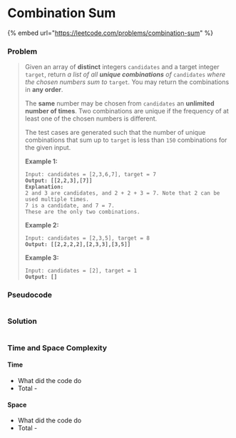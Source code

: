 # Combination Sum

{% embed url="https://leetcode.com/problems/combination-sum" %}

### Problem

> Given an array of **distinct** integers `candidates` and a target integer `target`, return _a list of all **unique combinations** of_ `candidates` _where the chosen numbers sum to_ `target`_._ You may return the combinations in **any order**.
>
> The **same** number may be chosen from `candidates` an **unlimited number of times**. Two combinations are unique if the frequency of at least one of the chosen numbers is different.
>
> The test cases are generated such that the number of unique combinations that sum up to `target` is less than `150` combinations for the given input.
>
> &#x20;
>
> **Example 1:**
>
> <pre><code>Input: candidates = [2,3,6,7], target = 7
> <strong>Output: [[2,2,3],[7]]
> </strong><strong>Explanation:
> </strong>2 and 3 are candidates, and 2 + 2 + 3 = 7. Note that 2 can be used multiple times.
> 7 is a candidate, and 7 = 7.
> These are the only two combinations.</code></pre>
>
> **Example 2:**
>
> <pre><code>Input: candidates = [2,3,5], target = 8
> <strong>Output: [[2,2,2,2],[2,3,3],[3,5]]</strong></code></pre>
>
> **Example 3:**
>
> <pre><code>Input: candidates = [2], target = 1
> <strong>Output: []</strong></code></pre>

### Pseudocode

```
```

### Solution

```
```

### Time and Space Complexity

#### Time

* What did the code do
* Total -

#### Space

* What did the code do
* Total -
